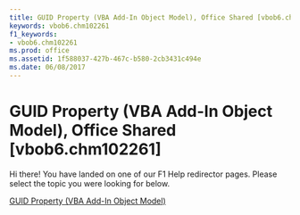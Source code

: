 ```yaml
---
title: GUID Property (VBA Add-In Object Model), Office Shared [vbob6.chm102261]
keywords: vbob6.chm102261
f1_keywords:
- vbob6.chm102261
ms.prod: office
ms.assetid: 1f588037-427b-467c-b580-2cb3431c494e
ms.date: 06/08/2017
---
```



# GUID Property (VBA Add-In Object Model), Office Shared [vbob6.chm102261]

Hi there! You have landed on one of our F1 Help redirector pages. Please select the topic you were looking for below.

[GUID Property (VBA Add-In Object Model)](http://msdn.microsoft.com/library/a41a6b05-8883-c7f3-0cb3-06c60e99d428%28Office.15%29.aspx)

